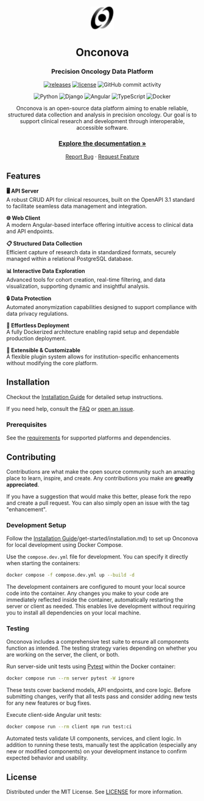 <br />
<div align="center">
    <a href="https://github.com/luisfabib/onconova">
        <picture>
            <source srcset="docs/src/assets/img/logo-white.svg" media="(prefers-color-scheme: dark)" width="12%"/>
            <img src="docs/src/assets/img/logo.svg" alt="Onconova Logo" width="12%"/>
        </picture>
    </a>
    <h1>Onconova</h1>
    <h3>Precision Oncology Data Platform</h3>

[![releases](https://img.shields.io/github/v/release/luisfabib/onconova)](https://github.com/luisfabib/onconova)
[![license](https://img.shields.io/github/license/luisfabib/onconova.svg)](https://github.com/luisfabib/onconova/blob/main/LICENSE)
![GitHub commit activity](https://img.shields.io/github/commit-activity/y/luisfabib/onconova)

![Python](https://img.shields.io/badge/python-3670A0?style=for-the-badge&logo=python&logoColor=ffdd54)
![Django](https://img.shields.io/badge/django-%23092E20.svg?style=for-the-badge&logo=django&logoColor=white)
![Angular](https://img.shields.io/badge/angular-%23DD0031.svg?style=for-the-badge&logo=angular&logoColor=white)
![TypeScript](https://img.shields.io/badge/typescript-%23007ACC.svg?style=for-the-badge&logo=typescript&logoColor=white)
![Docker](https://img.shields.io/badge/docker-%230db7ed.svg?style=for-the-badge&logo=docker&logoColor=white)


  <p align="center">
    Onconova is an open-source data platform aiming to enable reliable, structured data collection and analysis in precision oncology. 
    Our goal is to support clinical research and development through interoperable, accessible software.
    <br />
    <h3><a href="https://luisfabib.github.io/onconova/latest/">Explore the documentation »</a></h3>
    <a href="https://github.com/luisfabib/onconova/issues/new?labels=bug&template=bug-report---.md">Report Bug</a>
    ·
    <a href="https://github.com/luisfabib/onconova/issues/new?labels=enhancement&template=feature-request---.md">Request Feature</a>
  </p>
</div>


## Features

**🖥️ API Server**  
A robust CRUD API for clinical resources, built on the OpenAPI 3.1 standard to facilitate seamless data management and integration.

**🌐 Web Client**  
A modern Angular-based interface offering intuitive access to clinical data and API endpoints.

**📋 Structured Data Collection**  
Efficient capture of research data in standardized formats, securely managed within a relational PostgreSQL database.

**📊 Interactive Data Exploration**  
Advanced tools for cohort creation, real-time filtering, and data visualization, supporting dynamic and insightful analysis.

**🔒 Data Protection**  
Automated anonymization capabilities designed to support compliance with data privacy regulations.

**🚀 Effortless Deployment**  
A fully Dockerized architecture enabling rapid setup and dependable production deployment.

**🧩 Extensible & Customizable**  
A flexible plugin system allows for institution-specific enhancements without modifying the core platform.

## Installation

Checkout the [Installation Guide](https://luisfabib.github.io/onconova/latest/get-started/installation/) for detailed setup instructions.

If you need help, consult the [FAQ](https://luisfabib.github.io/onconova/latest/faq/) or [open an issue](https://github.com/luisfabib/onconova/issues).

### Prerequisites

See the [requirements](https://luisfabib.github.io/onconova/latest/get-started/requirements/) for supported platforms and dependencies.


<!-- CONTRIBUTING -->
## Contributing

Contributions are what make the open source community such an amazing place to learn, inspire, and create. Any contributions you make are **greatly appreciated**.

If you have a suggestion that would make this better, please fork the repo and create a pull request. You can also simply open an issue with the tag "enhancement".

### Development Setup

Follow the [Installation Guide](https://luisfabib.github.io/onconova/latest)/get-started/installation.md) to set up Onconova for local development using Docker Compose.

Use the `compose.dev.yml` file for development. You can specify it directly when starting the containers:
```sh
docker compose -f compose.dev.yml up --build -d
```

The development containers are configured to mount your local source code into the container. Any changes you make to your code are immediately reflected inside the container, automatically restarting the server or client as needed. This enables live development without requiring you to install all dependencies on your local machine.

### Testing

Onconova includes a comprehensive test suite to ensure all components function as intended. The testing strategy varies depending on whether you are working on the server, the client, or both.

Run server-side unit tests using [Pytest](https://docs.pytest.org/en/stable/) within the Docker container:
```sh
docker compose run --rm server pytest -W ignore
```
These tests cover backend models, API endpoints, and core logic. Before submitting changes, verify that all tests pass and consider adding new tests for any new features or bug fixes.

Execute client-side Angular unit tests:
```sh
docker compose run --rm client npm run test:ci
```
Automated tests validate UI components, services, and client logic. In addition to running these tests, manually test the application (especially any new or modified components) on your development instance to confirm expected behavior and usability.

<!-- LICENSE -->
## License

Distributed under the MIT License. See [LICENSE](https://github.com/luisfabib/onconova?tab=MIT-1-ov-file) for more information.
